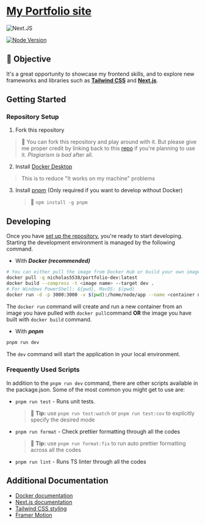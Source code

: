 # [My Portfolio site](https://nicholasyong.dev 'My portfolio page')

![Next.JS](https://img.shields.io/badge/next.js-000000?style=for-the-badge&logo=nextdotjs&logoColor=white)

[![Node Version](https://img.shields.io/badge/Node-18.14.1-brightgreen.svg)](https://github.com/nicholas5538/portfolio/blob/main/.nvmrc)

## 💪 Objective

It's a great opportunity to showcase my frontend skills, and to explore new frameworks and libraries such as **[Tailwind CSS](https://tailwindcss.com 'tailwindcss homepage')** and **[Next.js](https://nextjs.org 'Next.js homepage')**.

## Getting Started

### Repository Setup

1. Fork this repository

> 🚨 You can fork this repository and play around with it. But please give me proper credit by linking back to this [repo](https://github.com/nicholas5538/portfolio, 'nicholas5538 portfolio repo') if you're planning to use it. _Plagiarism is bad_ after all.

2. Install [Docker Desktop](https://www.docker.com/products/docker-desktop/)

> This is to reduce "It works on my machine" problems

3. Install [pnpm](https://pnpm.io/installation) (Only required if you want to develop without Docker)
   > 💁 `npm install -g pnpm`

## Developing

Once you have [set up the repository](#repo-setup), you're ready to start developing. Starting the development environment is managed by the following command.

- With **_Docker (recommended)_**

```sh
# You can either pull the image from Docker Hub or build your own image
docker pull -q nicholas5538/portfolio-dev:latest
docker build --compress -t <image name> --target dev .
# For Windows PowerShell: ${pwd}, MacOS: $(pwd)
docker run -d -p 3000:3000 -v $(pwd):/home/node/app --name <container name> portfolio-dev
```

The `docker run` command will create and run a new container from an image you have pulled with `docker pull`command **OR** the image you have built with `docker build` command.

- With **_pnpm_**

```sh
pnpm run dev
```

The `dev` command will start the application in your local environment.

### Frequently Used Scripts

In addition to the `pnpm run dev` command, there are other scripts available in the package.json. Some of the most common you might get to use are:

- `pnpm run test` - Runs unit tests.

  > 💁 **Tip:** use `pnpm run test:watch` or `pnpm run test:cov` to explicitly specify the desired mode

- `pnpm run format` - Check prettier formatting through all the codes

  > 💁 **Tip:** use `pnpm run format:fix` to run auto prettier formatting across all the codes

- `pnpm run lint` - Runs TS linter through all the codes

## Additional Documentation

- [Docker documentation](https://docs.docker.com/, 'Docker documentation')
- [Next.js documentation](https://nextjs.org/docs 'Next.js documentation')
- [Tailwind CSS styling](https://tailwindcss.com/docs/installation 'Tailwind CSS documentation')
- [Framer Motion](https://www.framer.com/motion/ 'Framer motion documentation')
